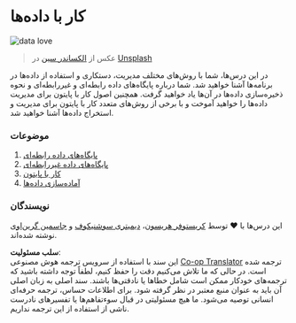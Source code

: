 <!--
CO_OP_TRANSLATOR_METADATA:
{
  "original_hash": "abc3309ab41bc5a7846f70ee1a055838",
  "translation_date": "2025-08-23T23:21:26+00:00",
  "source_file": "2-Working-With-Data/README.md",
  "language_code": "fa"
}
-->
# کار با داده‌ها

![data love](../../../2-Working-With-Data/images/data-love.jpg)  
> عکس از <a href="https://unsplash.com/@swimstaralex?utm_source=unsplash&utm_medium=referral&utm_content=creditCopyText">الکساندر سین</a> در <a href="https://unsplash.com/s/photos/data?utm_source=unsplash&utm_medium=referral&utm_content=creditCopyText">Unsplash</a>  

در این درس‌ها، شما با روش‌های مختلف مدیریت، دستکاری و استفاده از داده‌ها در برنامه‌ها آشنا خواهید شد. شما درباره پایگاه‌های داده رابطه‌ای و غیررابطه‌ای و نحوه ذخیره‌سازی داده‌ها در آن‌ها یاد خواهید گرفت. همچنین اصول کار با پایتون برای مدیریت داده‌ها را خواهید آموخت و با برخی از روش‌های متعدد کار با پایتون برای مدیریت و استخراج داده‌ها آشنا خواهید شد.

### موضوعات

1. [پایگاه‌های داده رابطه‌ای](05-relational-databases/README.md)  
2. [پایگاه‌های داده غیررابطه‌ای](06-non-relational/README.md)  
3. [کار با پایتون](07-python/README.md)  
4. [آماده‌سازی داده‌ها](08-data-preparation/README.md)  

### نویسندگان

این درس‌ها با ❤️ توسط [کریستوفر هریسون](https://twitter.com/geektrainer)، [دیمیتری سوشنیکوف](https://twitter.com/shwars) و [جاسمین گرین‌اوی](https://twitter.com/paladique) نوشته شده‌اند.  

**سلب مسئولیت**:  
این سند با استفاده از سرویس ترجمه هوش مصنوعی [Co-op Translator](https://github.com/Azure/co-op-translator) ترجمه شده است. در حالی که ما تلاش می‌کنیم دقت را حفظ کنیم، لطفاً توجه داشته باشید که ترجمه‌های خودکار ممکن است شامل خطاها یا نادقتی‌ها باشند. سند اصلی به زبان اصلی آن باید به عنوان منبع معتبر در نظر گرفته شود. برای اطلاعات حساس، ترجمه حرفه‌ای انسانی توصیه می‌شود. ما هیچ مسئولیتی در قبال سوءتفاهم‌ها یا تفسیرهای نادرست ناشی از استفاده از این ترجمه نداریم.